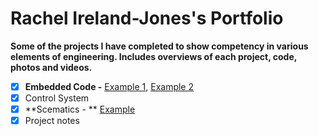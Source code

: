 <h1> Rachel Ireland-Jones's Portfolio </h1>

**Some of the projects I have completed to show competency in various elements of engineering. 
Includes overviews of each project, code, photos and videos.**

- [x] **Embedded Code -** [Example 1](https://github.com/chellij/RIJ-Portfolio/tree/master/1.%20Embedded%20Systems%20-%20Game%20Dev/source), [Example 2]()
- [x] Control System
- [x] **Scematics - ** [Example](https://github.com/chellij/RIJ-Portfolio/blob/master/2.%20Arduino%20Joystick%20Programming/Schematic.png)
- [x] Project notes
